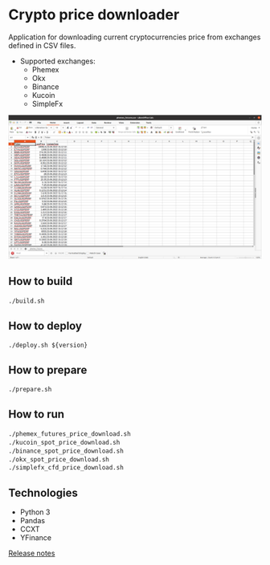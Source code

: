 # Crypto price downloader

Application for downloading current cryptocurrencies price from exchanges defined in CSV files.

* Supported exchanges:
  * Phemex
  * Okx
  * Binance
  * Kucoin
  * SimpleFx

![Example](images/example.png)
## How to build
```bash
./build.sh
```

## How to deploy
```
./deploy.sh ${version}
```

## How to prepare
```bash
./prepare.sh
```

## How to run
```bash
./phemex_futures_price_download.sh
./kucoin_spot_price_download.sh
./binance_spot_price_download.sh
./okx_spot_price_download.sh
./simplefx_cfd_price_download.sh
```

## Technologies
* Python 3
* Pandas
* CCXT
* YFinance

[Release notes](RELEASE_NOTES.md)
